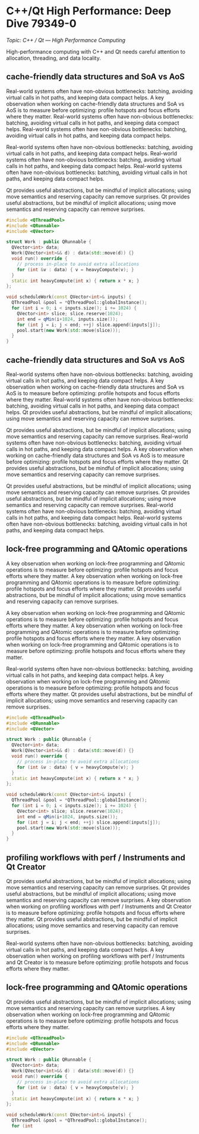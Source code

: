 # C++/Qt High Performance: Deep Dive 79349-0


_Topic: C++ / Qt — High Performance Computing_


High-performance computing with C++ and Qt needs careful attention to allocation, threading, and data locality.


## cache-friendly data structures and SoA vs AoS


Real-world systems often have non-obvious bottlenecks: batching, avoiding virtual calls in hot paths, and keeping data compact helps. A key observation when working on cache-friendly data structures and SoA vs AoS is to measure before optimizing: profile hotspots and focus efforts where they matter. Real-world systems often have non-obvious bottlenecks: batching, avoiding virtual calls in hot paths, and keeping data compact helps. Real-world systems often have non-obvious bottlenecks: batching, avoiding virtual calls in hot paths, and keeping data compact helps.

Real-world systems often have non-obvious bottlenecks: batching, avoiding virtual calls in hot paths, and keeping data compact helps. Real-world systems often have non-obvious bottlenecks: batching, avoiding virtual calls in hot paths, and keeping data compact helps. Real-world systems often have non-obvious bottlenecks: batching, avoiding virtual calls in hot paths, and keeping data compact helps.

Qt provides useful abstractions, but be mindful of implicit allocations; using move semantics and reserving capacity can remove surprises. Qt provides useful abstractions, but be mindful of implicit allocations; using move semantics and reserving capacity can remove surprises.


```cpp
#include <QThreadPool>
#include <QRunnable>
#include <QVector>

struct Work : public QRunnable {
  QVector<int> data;
  Work(QVector<int>&& d) : data(std::move(d)) {}
  void run() override {
    // process in-place to avoid extra allocations
    for (int &v : data) { v = heavyCompute(v); }
  }
  static int heavyCompute(int x) { return x * x; }
};

void scheduleWork(const QVector<int>& inputs) {
  QThreadPool &pool = *QThreadPool::globalInstance();
  for (int i = 0; i < inputs.size(); i += 1024) {
    QVector<int> slice; slice.reserve(1024);
    int end = qMin(i+1024, inputs.size());
    for (int j = i; j < end; ++j) slice.append(inputs[j]);
    pool.start(new Work(std::move(slice)));
  }
}
```


## cache-friendly data structures and SoA vs AoS


Real-world systems often have non-obvious bottlenecks: batching, avoiding virtual calls in hot paths, and keeping data compact helps. A key observation when working on cache-friendly data structures and SoA vs AoS is to measure before optimizing: profile hotspots and focus efforts where they matter. Real-world systems often have non-obvious bottlenecks: batching, avoiding virtual calls in hot paths, and keeping data compact helps. Qt provides useful abstractions, but be mindful of implicit allocations; using move semantics and reserving capacity can remove surprises.

Qt provides useful abstractions, but be mindful of implicit allocations; using move semantics and reserving capacity can remove surprises. Real-world systems often have non-obvious bottlenecks: batching, avoiding virtual calls in hot paths, and keeping data compact helps. A key observation when working on cache-friendly data structures and SoA vs AoS is to measure before optimizing: profile hotspots and focus efforts where they matter. Qt provides useful abstractions, but be mindful of implicit allocations; using move semantics and reserving capacity can remove surprises.

Qt provides useful abstractions, but be mindful of implicit allocations; using move semantics and reserving capacity can remove surprises. Qt provides useful abstractions, but be mindful of implicit allocations; using move semantics and reserving capacity can remove surprises. Real-world systems often have non-obvious bottlenecks: batching, avoiding virtual calls in hot paths, and keeping data compact helps. Real-world systems often have non-obvious bottlenecks: batching, avoiding virtual calls in hot paths, and keeping data compact helps.

## lock-free programming and QAtomic operations


A key observation when working on lock-free programming and QAtomic operations is to measure before optimizing: profile hotspots and focus efforts where they matter. A key observation when working on lock-free programming and QAtomic operations is to measure before optimizing: profile hotspots and focus efforts where they matter. Qt provides useful abstractions, but be mindful of implicit allocations; using move semantics and reserving capacity can remove surprises.

A key observation when working on lock-free programming and QAtomic operations is to measure before optimizing: profile hotspots and focus efforts where they matter. A key observation when working on lock-free programming and QAtomic operations is to measure before optimizing: profile hotspots and focus efforts where they matter. A key observation when working on lock-free programming and QAtomic operations is to measure before optimizing: profile hotspots and focus efforts where they matter.

Real-world systems often have non-obvious bottlenecks: batching, avoiding virtual calls in hot paths, and keeping data compact helps. A key observation when working on lock-free programming and QAtomic operations is to measure before optimizing: profile hotspots and focus efforts where they matter. Qt provides useful abstractions, but be mindful of implicit allocations; using move semantics and reserving capacity can remove surprises.


```cpp
#include <QThreadPool>
#include <QRunnable>
#include <QVector>

struct Work : public QRunnable {
  QVector<int> data;
  Work(QVector<int>&& d) : data(std::move(d)) {}
  void run() override {
    // process in-place to avoid extra allocations
    for (int &v : data) { v = heavyCompute(v); }
  }
  static int heavyCompute(int x) { return x * x; }
};

void scheduleWork(const QVector<int>& inputs) {
  QThreadPool &pool = *QThreadPool::globalInstance();
  for (int i = 0; i < inputs.size(); i += 1024) {
    QVector<int> slice; slice.reserve(1024);
    int end = qMin(i+1024, inputs.size());
    for (int j = i; j < end; ++j) slice.append(inputs[j]);
    pool.start(new Work(std::move(slice)));
  }
}
```


## profiling workflows with perf / Instruments and Qt Creator


Qt provides useful abstractions, but be mindful of implicit allocations; using move semantics and reserving capacity can remove surprises. Qt provides useful abstractions, but be mindful of implicit allocations; using move semantics and reserving capacity can remove surprises. A key observation when working on profiling workflows with perf / Instruments and Qt Creator is to measure before optimizing: profile hotspots and focus efforts where they matter. Qt provides useful abstractions, but be mindful of implicit allocations; using move semantics and reserving capacity can remove surprises.

Real-world systems often have non-obvious bottlenecks: batching, avoiding virtual calls in hot paths, and keeping data compact helps. A key observation when working on profiling workflows with perf / Instruments and Qt Creator is to measure before optimizing: profile hotspots and focus efforts where they matter.

## lock-free programming and QAtomic operations


Qt provides useful abstractions, but be mindful of implicit allocations; using move semantics and reserving capacity can remove surprises. A key observation when working on lock-free programming and QAtomic operations is to measure before optimizing: profile hotspots and focus efforts where they matter.


```cpp
#include <QThreadPool>
#include <QRunnable>
#include <QVector>

struct Work : public QRunnable {
  QVector<int> data;
  Work(QVector<int>&& d) : data(std::move(d)) {}
  void run() override {
    // process in-place to avoid extra allocations
    for (int &v : data) { v = heavyCompute(v); }
  }
  static int heavyCompute(int x) { return x * x; }
};

void scheduleWork(const QVector<int>& inputs) {
  QThreadPool &pool = *QThreadPool::globalInstance();
  for (int